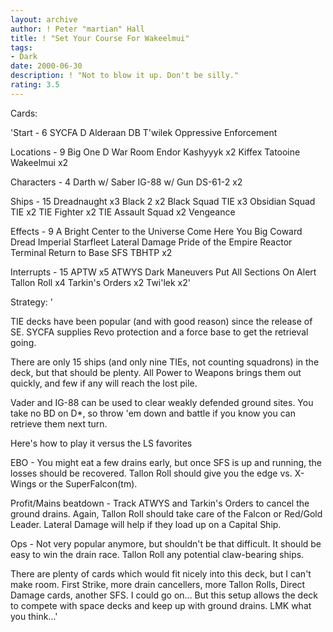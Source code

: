 ```yaml
---
layout: archive
author: ! Peter "martian" Hall
title: ! "Set Your Course For Wakeelmui"
tags:
- Dark
date: 2000-06-30
description: ! "Not to blow it up. Don't be silly."
rating: 3.5
---
```

Cards: 

'Start - 6
SYCFA
D
Alderaan
DB
T'wilek
Oppressive Enforcement

Locations - 9
Big One
D War Room
Endor
Kashyyyk x2
Kiffex
Tatooine
Wakeelmui x2

Characters - 4
Darth w/ Saber
IG-88 w/ Gun
DS-61-2 x2


Ships - 15
Dreadnaught x3
Black 2 x2
Black Squad TIE x3
Obsidian Squad TIE x2
TIE Fighter x2
TIE Assault Squad x2
Vengeance

Effects - 9
A Bright Center to the Universe
Come Here You Big Coward
Dread Imperial Starfleet
Lateral Damage
Pride of the Empire
Reactor Terminal
Return to Base
SFS
TBHTP x2

Interrupts - 15
APTW x5
ATWYS
Dark Maneuvers
Put All Sections On Alert
Tallon Roll x4
Tarkin's Orders x2
Twi'lek x2'

Strategy: '

TIE decks have been popular (and with good reason) since the release of SE. SYCFA supplies Revo protection and a force base to get the retrieval going.

There are only 15 ships (and only nine TIEs, not counting squadrons) in the deck, but that should be plenty. All Power to Weapons brings them out quickly, and few if any will reach the lost pile.

Vader and IG-88 can be used to clear weakly defended ground sites. You take no BD on D*, so throw 'em down and battle if you know you can retrieve them next turn.

Here's how to play it versus the LS favorites

EBO - You might eat a few drains early, but once SFS is up and running, the losses should be recovered. Tallon Roll should give you the edge vs. X-Wings or the SuperFalcon(tm).

Profit/Mains beatdown - Track ATWYS and Tarkin's Orders to cancel the ground drains. Again, Tallon Roll should take care of the Falcon or Red/Gold Leader. Lateral Damage will help if they load up on a Capital Ship.

Ops - Not very popular anymore, but shouldn't be that difficult. It should be easy to win the drain race. Tallon Roll any potential claw-bearing ships.


There are plenty of cards which would fit nicely into this deck, but I can't make room. First Strike, more drain cancellers, more Tallon Rolls, Direct Damage cards, another SFS. I could go on... But this setup allows the deck to compete with space decks and keep up with ground drains. LMK what you think...'
